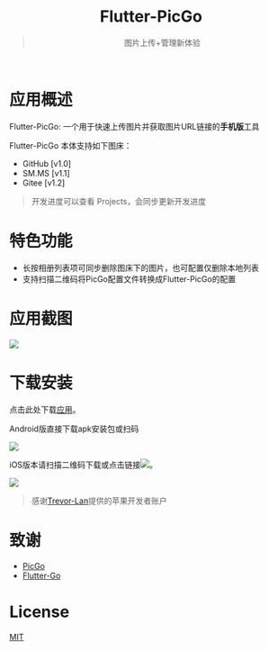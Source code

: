 <div align="center">
  <img src="https://raw.githubusercontent.com/hackycy/flutter-picgo/master/docs/design/squareLogo144.png" alt="">
  <h1>Flutter-PicGo</h1>
  <blockquote>图片上传+管理新体验 </blockquote>
  <img src="https://img.shields.io/github/license/hackycy/flutter-picgo" alt="">
  <img src="https://img.shields.io/github/workflow/status/hackycy/flutter-picgo/Build and Release apk" alt="">
  <img src="https://img.shields.io/github/repo-size/hackycy/flutter-picgo" alt="">
  <img src="https://img.shields.io/github/v/release/hackycy/flutter-picgo" alt="">
  <img src="https://img.shields.io/github/downloads/hackycy/flutter-picgo/total" alt="">
</div>

# 应用概述

Flutter-PicGo: 一个用于快速上传图片并获取图片URL链接的**手机版**工具

Flutter-PicGo 本体支持如下图床：

- GitHub [v1.0]
- SM.MS [v1.1]
- Gitee [v1.2]

> 开发进度可以查看 Projects，会同步更新开发进度

# 特色功能

- 长按相册列表项可同步删除图床下的图片，也可配置仅删除本地列表
- 支持扫描二维码将PicGo配置文件转换成Flutter-PicGo的配置

# 应用截图

![](https://github.static.si-yee.com/image_picker_82452E23-BE11-4712-BFBA-8E93038DB410-3851-00000340B21CCF62.png)

# 下载安装

点击此处下载[应用](https://github.com/hackycy/flutter-picgo/releases)。

Android版直接下载apk安装包或扫码

![](https://github.static.si-yee.com/picgo/QRCode_258.png)

iOS版本请扫描二维码下载或点击链接![](https://apps.apple.com/cn/app/flutter-picgo/id1519714305)。

![](https://github.static.si-yee.com/picgo/appstore.png)

> 感谢[Trevor-Lan](https://github.com/Trevor-Lan)提供的苹果开发者账户

# 致谢

- [PicGo](https://github.com/Molunerfinn/PicGo)
- [Flutter-Go](https://github.com/alibaba/flutter-go)

# License

[MIT](https://github.com/hackycy/flutter-picgo/blob/master/LICENSE)

